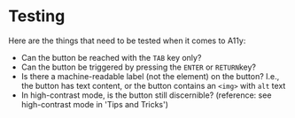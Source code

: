 # Testing

Here are the things that need to be tested when it comes to A11y: 

* Can the button be reached with the `TAB` key only?
* Can the button be triggered by pressing the `ENTER` or `RETURN`key?
* Is there a machine-readable label \(not the element\) on the button? I.e., the button has text content, or the button contains an `<img>` with `alt` text
* In high-contrast mode, is the button still discernible? \(reference: see high-contrast mode in 'Tips and Tricks'\)



